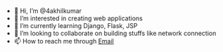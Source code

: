 - 👋 Hi, I’m @4akhilkumar
- 👀 I’m interested in creating web applications
- 🌱 I’m currently learning Django, Flask, JSP
- 💞️ I’m looking to collaborate on building stuffs like network connection
- 📫 How to reach me through <a href="mailto:4akhilkumar@gmail.com">Email</a>

<!---
4akhilkumar/4akhilkumar is a ✨ special ✨ repository because its `README.md` (this file) appears on your GitHub profile.
You can click the Preview link to take a look at your changes.
--->
